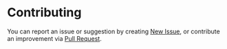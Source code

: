 # Contributing

You can report an issue or suggestion by creating [New Issue](https://github.com/zhukovdm/exrates/issues/new), or contribute an improvement via [Pull Request](https://github.com/zhukovdm/exrates/pulls).
